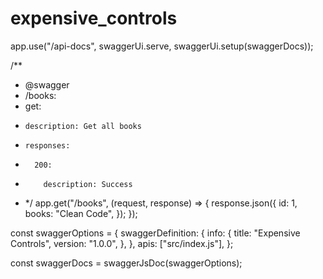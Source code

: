# expensive_controls

app.use("/api-docs", swaggerUi.serve, swaggerUi.setup(swaggerDocs));

/\*\*

- @swagger
- /books:
- get:
-     description: Get all books
-     responses:
-       200:
-         description: Success
- \*/
  app.get("/books", (request, response) => {
  response.json({
  id: 1,
  books: "Clean Code",
  });
  });

const swaggerOptions = {
swaggerDefinition: {
info: {
title: "Expensive Controls",
version: "1.0.0",
},
},
apis: ["src/index.js"],
};

const swaggerDocs = swaggerJsDoc(swaggerOptions);
